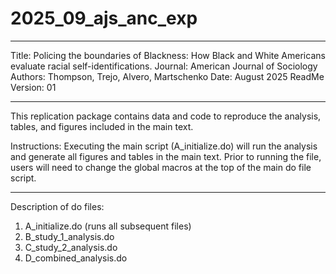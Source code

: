 # 2025_09_ajs_anc_exp

----------------------------------------------------------------------------------

Title: Policing the boundaries of Blackness: How Black and White Americans evaluate racial self-identifications. 
Journal: American Journal of Sociology 
Authors: Thompson, Trejo, Alvero, Martschenko 
Date: August 2025
ReadMe Version: 01 

----------------------------------------------------------------------------------

This replication package contains data and code to reproduce the analysis, tables, 
and figures included in the main text. 

Instructions: Executing the main script (A_initialize.do) will run the analysis and generate all figures and tables in the main text. Prior to running the file, users will need to change the global macros at the top of the main do file script.

----------------------------------------------------------------------------------

Description of do files: 


1. A_initialize.do (runs all subsequent files) 
2. B_study_1_analysis.do
3. C_study_2_analysis.do
4. D_combined_analysis.do
